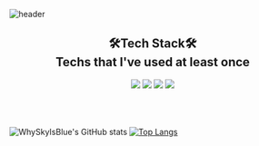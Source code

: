 ![header](https://capsule-render.vercel.app/api?type=slice&color=gradient&height=300&section=header&text=WHYSKYISBLUE&fontSize=90&animation=fadeIn)


<h2 align="center">
  🛠Tech Stack🛠<br />
  Techs that I've used at least once
</h2>
<p align="center">
  <a><img src="https://img.shields.io/badge/SpringBoot-6DB33F?style=flat-square&logo=Spring&logoColor=white"/></a>
  <a><img src="https://img.shields.io/badge/Java-007396?style=flat-square&logo=Java&logoColor=white"/></a>
  <a><img src="https://img.shields.io/badge/JavaScript-F7DF1E?style=flat-square&logo=JavaScript&logoColor=white"/></a>
  <a><img src="https://img.shields.io/badge/CSS-1572B6?style=flat-square&logo=CSS3&logoColor=white"/></a>
</p>

</br></br></br>
![WhySkyIsBlue's GitHub stats](https://github-readme-stats.vercel.app/api?username=whyskyisblue&show_icons=true&theme=radical)
[![Top Langs](https://github-readme-stats.vercel.app/api/top-langs/?username=whyskyisblue&theme=radical&layout=compact)](https://github.com/whyskyisblue/github-readme-stats)

<!--
**shinplest/shinplest** is a ✨ _special_ ✨ repository because its `README.md` (this file) appears on your GitHub profile.


[![github stats](https://github-readme-stats.vercel.app/api?username=whyskyisblue&show_icons=true&hide_border=true)](https://github.com/whyskyisblue)
[![Top Langs](https://github-readme-stats.vercel.app/api/top-langs/?username=whyskyisblue&layout=compact)](https://github.com/whyskyisblue)
